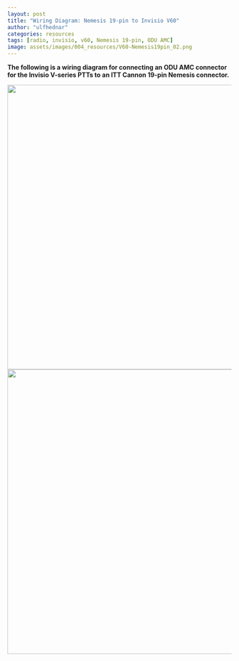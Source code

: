 ```yaml
---
layout: post
title: "Wiring Diagram: Nemesis 19-pin to Invisio V60"
author: "ulfhednar"
categories: resources
tags: [radio, invisio, v60, Nemesis 19-pin, ODU AMC]
image: assets/images/004_resources/V60-Nemesis19pin_02.png
---
```



**The following is a wiring diagram for connecting an ODU AMC connector for the Invisio V-series PTTs to an ITT Cannon 19-pin Nemesis connector.**


<div class="image-thumbnail">
	<a href="{{site.baseurl}}/assetss/images/004_resources/V60-Nemesis19pin.png">
		<img src="{{site.baseurl}}/assetss/images/004_resources/V60-Nemesis19pin.png" width="640"/>
	</a>
</div>


<div class="image-thumbnail">
	<a href="{{site.baseurl}}/assetss/images/004_resources/V60-Nemesis19pin_02.png">
		<img src="{{site.baseurl}}/assetss/images/004_resources/V60-Nemesis19pin_02.png" width="640"/>
	</a>
</div>